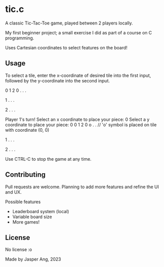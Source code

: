 # tic.c

A classic Tic-Tac-Toe game, played between 2 players locally.


My first beginner project; a small exercise I did as part of a course on C programming.

Uses Cartesian coordinates to select features on the board!


## Usage


To select a tile, enter the x-coordinate of desired tile into the first input, followed by the y-coordinate into the second input.


   0  1  2
0  .  .  .

1  .  .  .

2  .  .  .

Player 1's turn!
Select an x coordinate to place your piece: 0
Select a y coordinate to place your piece: 0
   0  1  2
0  o  .  .   // 'o' symbol is placed on tile with coordinate (0, 0)

1  .  .  .

2  .  .  .



Use CTRL-C to stop the game at any time.


## Contributing

Pull requests are welcome. Planning to add more features and refine the UI and UX.

Possible features
- Leaderboard system (local)
- Variable board size
- More games!


## License

No license :o

Made by Jasper Ang, 2023
